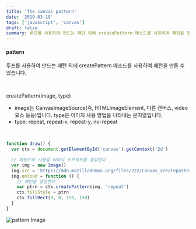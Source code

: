 ```yaml
---
title: 'The canvas pattern'
date: '2019-03-19'
tags: ['javascript', 'canvas']
draft: false
summary: 루프를 사용하여 만드는 패턴 외에 createPattern 메소드를 사용하여 패턴을 만들 수 있습니다.
---
```


#### pattern

루프를 사용하여 만드는 패턴 외에 createPattern 메소드를 사용하여 패턴을 만들 수 있습니다. <br />

<br />

createPattern(image, type)

- image는 CanvasImageSource(즉, HTMLImageElement, 다른 캔버스, video 요소 등등)입니다. type은 이미지 사용 방법을 나타내는 문자열입니다.
- type: repeat, repeat-x, repeat-y, no-repeat

<br />

```javascript
function draw() {
  var ctx = document.getElementById('canvas').getContext('2d')

  // 패턴으로 사용할 이미지 오브젝트를 생성한다
  var img = new Image()
  img.src = 'https://mdn.mozillademos.org/files/222/Canvas_createpattern.png'
  img.onload = function () {
    // 패턴을 생성한다
    var ptrn = ctx.createPattern(img, 'repeat')
    ctx.fillStyle = ptrn
    ctx.fillRect(0, 0, 150, 150)
  }
}
```

![pattern Image](/static/images/posts/canvas_pattern.png)

<br />

<br /><br /><br />

